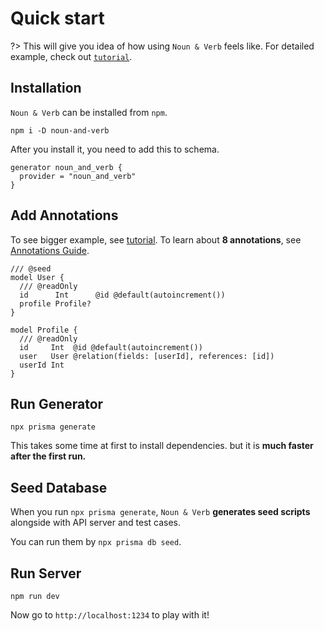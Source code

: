 # Quick start

?> This will give you idea of how using `Noun & Verb` feels like. For detailed
example, check out [`tutorial`](getting-started/tutorial.md).

## Installation

`Noun & Verb` can be installed from `npm`.

```
npm i -D noun-and-verb
```

After you install it, you need to add this to schema.

```prisma
generator noun_and_verb {
  provider = "noun_and_verb"
}
```

## Add Annotations

To see bigger example, see [tutorial](getting-started/tutorial.md). To learn
about **8 annotations**, see [Annotations Guide](guides/annotations.md).

```prisma
/// @seed
model User {
  /// @readOnly
  id      Int      @id @default(autoincrement())
  profile Profile?
}

model Profile {
  /// @readOnly
  id     Int  @id @default(autoincrement())
  user   User @relation(fields: [userId], references: [id])
  userId Int 
}
```

## Run Generator

```
npx prisma generate
```

This takes some time at first to install dependencies. but it is **much faster
after the first run.**

## Seed Database

When you run `npx prisma generate`, `Noun & Verb` **generates seed scripts**
alongside with API server and test cases.

You can run them by `npx prisma db seed`.

## Run Server

```
npm run dev
```

Now go to `http://localhost:1234` to play with it!
